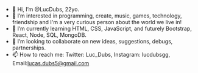 - 👋 Hi, I’m @LucDubs, 22yo.
- 👀 I’m interested in programming, create, music, games, technology, friendship and I'm a very curious person about the world we live in!
- 🌱 I’m currently learning HTML, CSS, JavaScript, and futurely Bootstrap, React, Node, SQL, MongoDB.
- 💞️ I’m looking to collaborate on new ideas, suggestions, debugs, partnerships.
- 📫 How to reach me: Twitter: Luc_Dubs, Instagram: lucdubsgg, Email:lucas.dubs5@gmail.com

<!---
LucDubs/LucDubs is a ✨ special ✨ repository because its `README.md` (this file) appears on your GitHub profile.
You can click the Preview link to take a look at your changes.
--->
